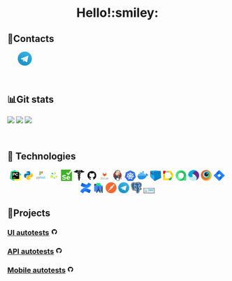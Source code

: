 <div align="center">
   <h1>
      Hello!:smiley:
   </h1>
</div>


<!--About me-->

## :information_desk_person:Contacts

<p>
  &#8287;&#8287;&#8287;&#8287;&#8287;
  <a href="https://t.me/okyepppp"><img width="32px" alt="Telegram" title="Telegram" src="images/logo_stacks/tg.png"/></a>
  &#8287;
</p>


<!--Git Stats-->

&#8287;&#8287;&#8287;&#8287;&#8287;

## :bar_chart:Git stats

![](http://github-profile-summary-cards.vercel.app/api/cards/stats?username=widowblack11&theme=tokyonight)
![](http://github-profile-summary-cards.vercel.app/api/cards/repos-per-language?username=widowblack11&theme=tokyonight)
![](https://github-profile-summary-cards.vercel.app/api/cards/profile-details?username=widowblack11&theme=tokyonight)


<!--Stack and tools-->

&#8287;&#8287;&#8287;&#8287;&#8287;

## :briefcase: Technologies

<p  align="center">
  <code><img width="5%" title="Pycharm" src="images/logo_stacks/pycharm.png"></code>
  <code><img width="5%" title="Python" src="images/logo_stacks/python.png"></code>
  <code><img width="5%" title="Pytest" src="images/logo_stacks/pytest.png"></code>
  <code><img width="5%" title="Selene" src="images/logo_stacks/selene.png"></code>
  <code><img width="5%" title="Selenium" src="images/logo_stacks/selenium.png"></code>
  <code><img width="5%" title="Requests" src="images/logo_stacks/requests.png"></code>
  <code><img width="5%" title="GitHub" src="images/logo_stacks/github.png"></code>
  <code><img width="5%" title="GitLab" src="images/logo_stacks/git_lab.png"></code>
  <code><img width="5%" title="Jenkins" src="images/logo_stacks/jenkins.png"></code>
  <code><img width="5%" title="Kubernetes" src="images/logo_stacks/kuber.png"></code>
  <code><img width="5%" title="Docker" src="images/logo_stacks/docker.png"></code>
  <code><img width="5%" title="Selenoid" src="images/logo_stacks/selenoid.png"></code>
  <code><img width="5%" title="Allure Report" src="images/logo_stacks/allure_report.png"></code>
  <code><img width="5%" title="Allure TestOps" src="images/logo_stacks/allure_testops.png"></code>
  <code><img width="5%" title="Appium" src="images/logo_stacks/appium.png"></code>
  <code><img width="5%" title="Browserstack" src="images/logo_stacks/browserstack.png"></code>
  <code><img width="5%" title="Jira" src="images/logo_stacks/jira.png"></code>
  <code><img width="5%" title="Confluence" src="images/logo_stacks/confluence.png"></code>
  <code><img width="5%" title="Android Studio" src="images/logo_stacks/android_studio.png"></code>
  <code><img width="5%" title="Postman" src="images/logo_stacks/postman.png"></code>
  <code><img width="5%" title="Telegram" src="images/logo_stacks/tg.png"></code>
  <code><img width="5%" title="PgAdmin" src="images/logo_stacks/pgadmin.png"></code>
  <code><img width="5%" title="Charles" src="images/logo_stacks/charles.jpeg"></code>
</p>


<!--Projects-->

## :floppy_disk:Projects

### [UI autotests](https://github.com/widowblack11/qaguru_python_diplom) <img width="3%" title="GitHub" src="images/logo_stacks/github.png">

### [API autotests](https://github.com/widowblack11/qa_guru_diplom_for_api) <img width="3%" title="GitHub" src="images/logo_stacks/github.png">

### [Mobile autotests](https://github.com/widowblack11/qa_guru_tests_for_mobile_of_android) <img width="3%" title="GitHub" src="images/logo_stacks/github.png">

